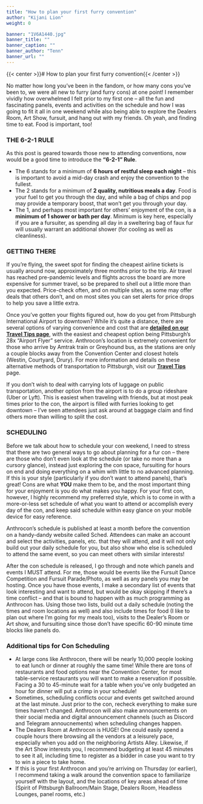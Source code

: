 ```yaml
---
title: "How to plan your first furry convention"
author: "Kijani Lion"
weight: 0

banner: "1V6A1440.jpg"
banner_title: ""
banner_caption: ""
banner_author: "Tenn"
banner_url: ""
---
```


{{< center >}}# How to plan your first furry convention{{< /center >}}

No matter how long you’ve been in the fandom, or how many cons you’ve been to, we were all new to furry (and furry cons) at one point! I remember vividly how overwhelmed I felt prior to my first one – all the fun and fascinating panels, events and activities on the schedule and how I was going to fit it all in one weekend while also being able to explore the Dealers Room, Art Show, fursuit, and hang out with my friends. Oh yeah, and finding time to eat. Food is important, too!

### **THE 6-2-1 RULE**

As this post is geared towards those new to attending conventions, now would be a good time to introduce the **“6-2-1” Rule**.

- The 6 stands for a minimum of **6 hours of restful sleep each night** – this is important to avoid a mid-day crash and enjoy the convention to the fullest.
- The 2 stands for a minimum of **2 quality, nutritious meals a day**. Food is your fuel to get you through the day, and while a bag of chips and pop may provide a temporary boost, that won’t get you through your day.
- The 1, and perhaps most important for others’ enjoyment of the con, is a **minimum of 1 shower or bath per day**. Minimum is key here, especially if you are a fursuiter, as spending all day in a sweltering bag of faux fur will usually warrant an additional shower (for cooling as well as cleanliness).

### **GETTING THERE**

If you’re flying, the sweet spot for finding the cheapest airline tickets is usually around now, approximately three months prior to the trip. Air travel has reached pre-pandemic levels and flights across the board are more expensive for summer travel, so be prepared to shell out a little more than you expected. Price-check often, and on multiple sites, as some may offer deals that others don’t, and on most sites you can set alerts for price drops to help you save a little extra.

Once you’ve gotten your flights figured out, how do you get from Pittsburgh International Airport to downtown? While it’s quite a distance, there are several options of varying convenience and cost that are [**detailed on our Travel Tips page**](https://www.anthrocon.org/travel-tips), with the easiest and cheapest option being Pittsburgh’s 28x “Airport Flyer” service. Anthrocon’s location is extremely convenient for those who arrive by Amtrak train or Greyhound bus, as the stations are only a couple blocks away from the Convention Center and closest hotels (Westin, Courtyard, Drury). For more information and details on these alternative methods of transportation to Pittsburgh, visit our [**Travel Tips**](https://www.anthrocon.org/travel-tips) page.

If you don’t wish to deal with carrying lots of luggage on public transportation, another option from the airport is to do a group rideshare (Uber or Lyft). This is easiest when traveling with friends, but at most peak times prior to the con, the airport is filled with furries looking to get downtown – I’ve seen attendees just ask around at baggage claim and find others more than willing to split the cost.

### **SCHEDULING**

Before we talk about how to schedule your con weekend, I need to stress that there are two general ways to go about planning for a fur con – there are those who don’t even look at the schedule (or take no more than a cursory glance), instead just exploring the con space, fursuiting for hours on end and doing everything on a whim with little to no advanced planning. If this is your style (particularly if you don’t want to attend panels), that’s great! Cons are what **YOU** make them to be, and the most important thing for your enjoyment is you do what makes you happy. For your first con, however, I highly recommend my preferred style, which is to come in with a more-or-less set schedule of what you want to attend or accomplish every day of the con, and keep said schedule within easy glance on your mobile device for easy reference.

Anthrocon’s schedule is published at least a month before the convention on a handy-dandy website called Sched. Attendees can make an account and select the activities, panels, etc. that they will attend, and it will not only build out your daily schedule for you, but also show who else is scheduled to attend the same event, so you can meet others with similar interests!

After the con schedule is released, I go through and note which panels and events I MUST attend. For me, those would be events like the Fursuit Dance Competition and Fursuit Parade/Photo, as well as any panels you may be hosting. Once you have those events, I make a secondary list of events that look interesting and want to attend, but would be okay skipping if there’s a time conflict – and that is bound to happen with as much programming as Anthrocon has. Using those two lists, build out a daily schedule (noting the times and room locations as well) and also include times for food (I like to plan out where I’m going for my meals too), visits to the Dealer’s Room or Art show, and fursuiting since those don’t have specific 60-90 minute time blocks like panels do.

### **Additional tips for Con Scheduling**

- At large cons like Anthrocon, there will be nearly 10,000 people looking to eat lunch or dinner at roughly the same time! While there are tons of restaurants and food options near the Convention Center, for most table-service restaurants you will want to make a reservation if possible. Facing a 30 to 45-minute wait for a table when you’ve only budgeted an hour for dinner will put a crimp in your schedule!
- Sometimes, scheduling conflicts occur and events get switched around at the last minute. Just prior to the con, recheck everything to make sure times haven’t changed. Anthrocon will also make announcements on their social media and digital announcement channels (such as Discord and Telegram annoucnements) when scheduling changes happen.
- The Dealers Room at Anthrocon is HUGE! One could easily spend a couple hours there browsing all the vendors at a leisurely pace, especially when you add on the neighboring Artists Alley. Likewise, if the Art Show interests you, I recommend budgeting at least 45 minutes to see it all, including time to register as a bidder in case you want to try to win a piece to take home.
- If this is your first Anthrocon and you’re arriving on Thursday (or earlier), I recommend taking a walk around the convention space to familiarize yourself with the layout, and the locations of key areas ahead of time (Spirit of Pittsburgh Ballroom/Main Stage, Dealers Room, Headless Lounges, panel rooms, etc.)
